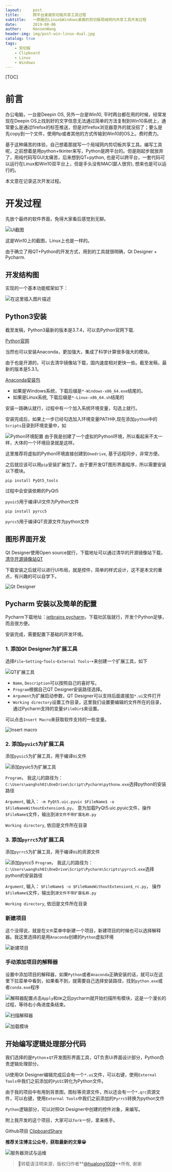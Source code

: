 ```yaml
---
layout:     post
title:      跨平台桌面剪切板共享工具过程
subtitle:   一款融合Linux&Windows桌面的剪切板局域网内共享工具开发过程
date:       2019-08-06
author:     HansenWang
header-img: img/post-win-linux-dual.jpg
catalog: true
tags:
    - 剪切板
    - Clipboard
    - Linux
    - Windows
---
```


[TOC]

# 前言

办公电脑，一台是Deepin OS, 另外一台是Win10, 平时两台都在用的时候，经常发现在Deepin OS上找到好的文字信息无法通过简单的方法复制到Win10系统上，通常要么是通过firefox的标签推送，但是对firefox浏览器意外的就没招了；要么是先copy到一个文件，使用ftp或者其他的方式传输到Win10的OS上。费时费力。

基于这种痛苦的体验，自己想着那就写一个局域网内剪切板共享工具。编写工具呢，之前想着是用python+tkinter来写，Python是跨平台的。但是刚起步就放弃了，用纯代码写GUI太痛苦，后来想到QT+python, 也是可以跨平台，一套代码可以运行在Linux和Win10双平台上，但是手头没有MAC(鄙人很穷), 想来也是可以运行的。

本文意在记录这次开发过程。

# 开发过程

先放个最终的软件界面，免得大家看后感觉到无聊。

![UI截图](https://img-blog.csdnimg.cn/20190806192406131.png?x-oss-process=image/watermark,type_ZmFuZ3poZW5naGVpdGk,shadow_10,text_aHR0cHM6Ly9ibG9nLmNzZG4ubmV0L2h1YWxvbmcxMDA5,size_16,color_FFFFFF,t_70)

这是Win10上的截图，Linux上也是一样的。

由于确立了用QT+Python的开发方式，用到的工具就很明确，Qt Designer + Pycharm.

## 开发结构图

实现的一个基本功能框架如下：

![在这里插入图片描述](https://img-blog.csdnimg.cn/20190806194257533.png?x-oss-process=image/watermark,type_ZmFuZ3poZW5naGVpdGk,shadow_10,text_aHR0cHM6Ly9ibG9nLmNzZG4ubmV0L2h1YWxvbmcxMDA5,size_16,color_FFFFFF,t_70)
## Python3安装

截至发稿，Python3最新的版本是3.7.4，可以去Python官网下载.

[Python官网](https://www.python.org/)

当然也可以安装Anaconda，更加强大，集成了科学计算很多强大的模块。

由于也是开源的，可以去清华镜像站下载，国内速度相对更快一些。截至发稿，最新的版本是5.3.1。

[Anaconda安装包]( https://mirrors.tuna.tsinghua.edu.cn/anaconda/archive/)

* 如果是Windows系统，下载后缀是`*-Windows-x86_64.exe`结尾的。
* 如果是Linux系统, 下载后缀是`*-Linux-x86_64.sh`结尾的

安装一路确认就行，过程中有一个加入系统环境变量，勾选上就行。

安装完成后，如果上一步已经勾选加入环境变量PATH中,现在添加`python`中的`Scripts`目录到环境变量中，如

![Python环境配置](https://img-blog.csdnimg.cn/20190806201421877.png?x-oss-process=image/watermark,type_ZmFuZ3poZW5naGVpdGk,shadow_10,text_aHR0cHM6Ly9ibG9nLmNzZG4ubmV0L2h1YWxvbmcxMDA5,size_16,color_FFFFFF,t_70)
由于我是创建了一个虚拟的Python环境，所以看起来不太一样，大体的一个环境目录就是这样。

这里推荐将虚拟的Python环境直接创建到`Onedrive`, 基于远程同步，非常方便。

之后就应该可以用`pip`安装扩展包了。由于要开发QT图形界面程序，所以需要安装以下模块。

`pip install PyQt5_tools`

过程中会安装依赖的PyQt5

`pyuic5`用于编译UI文件为Python文件

`pip install pyrcc5`

`pyrcc5`用于编译QT资源文件为python文件




## 图形界面开发

Qt Designer使用Open source就行，下载地址可以通过清华的开源镜像站下载，[清华开源镜像站QT](https://mirrors.tuna.tsinghua.edu.cn/qt/official_releases/qt/5.13/5.13.0/)

下载安装之后就可以进行UI布局，就是控件，简单的样式设计，这不是本文的重点，有兴趣的可以自学下。

![Qt Designer](https://img-blog.csdnimg.cn/20190806192704435.png?x-oss-process=image/watermark,type_ZmFuZ3poZW5naGVpdGk,shadow_10,text_aHR0cHM6Ly9ibG9nLmNzZG4ubmV0L2h1YWxvbmcxMDA5,size_16,color_FFFFFF,t_70)

## Pycharm 安装以及简单的配置

Pycharm下载地址：[jetbrains pycharm](https://www.jetbrains.com/pycharm/)，下载社区版就行，开发个Python足够，而且很方便。

安装完成，需要配置下基础的开发环境。

### 1. 添加Qt Designer为扩展工具

选择`File`-`Setting`-`Tools`-`External Tools`-`+`来创建一个扩展工具，如下

![QT扩展工具](https://img-blog.csdnimg.cn/20190806195750749.png?x-oss-process=image/watermark,type_ZmFuZ3poZW5naGVpdGk,shadow_10,text_aHR0cHM6Ly9ibG9nLmNzZG4ubmV0L2h1YWxvbmcxMDA5,size_16,color_FFFFFF,t_70)
* `Name`, `Description`可以按照自己的喜好写。
* `Program`根据自己QT Designer安装路径选择。
* `Argument`为扩展启动参数，QT Designer可以支持后面直接加`*.ui`文件打开
* `Working directory`设置工作目录，这里我们设置要编辑的文件所在的目录，通过Pycharm支持的变量`$FileDir$`来设置。

可以点击`Insert Macro`来获取软件支持的一些变量。

![Insert macro](https://img-blog.csdnimg.cn/2019080619592769.png?x-oss-process=image/watermark,type_ZmFuZ3poZW5naGVpdGk,shadow_10,text_aHR0cHM6Ly9ibG9nLmNzZG4ubmV0L2h1YWxvbmcxMDA5,size_16,color_FFFFFF,t_70)

### 2. 添加`pyuic5`为扩展工具

添加`pyuic5`为扩展工具，用于编译`Ui`文件

![添加pyuic5为扩展工具](https://img-blog.csdnimg.cn/20190806203045411.png?x-oss-process=image/watermark,type_ZmFuZ3poZW5naGVpdGk,shadow_10,text_aHR0cHM6Ly9ibG9nLmNzZG4ubmV0L2h1YWxvbmcxMDA5,size_16,color_FFFFFF,t_70)

`Program`， 我这儿的路径为：`C:\Users\wanghsh01\OneDrive\Script\Pycharm\pythonw.exe`选择python的安装路径

`Argument`, 输入： `-m PyQt5.uic.pyuic $FileName$ -o $FileNameWithoutExtension$.py`， 意为加载PyQt5.uic.pyuic文件，操作`$FileName$`文件，输出到`源文件不带扩展名称.py`

`Working directory`, 依旧是文件所在目录

### 3. 添加`pyrrc5`为扩展工具

添加`pyrrc5`为扩展工具，用于编译`Ui`的资源文件

![添加pyrcc5](https://img-blog.csdnimg.cn/2019080620371355.png?x-oss-process=image/watermark,type_ZmFuZ3poZW5naGVpdGk,shadow_10,text_aHR0cHM6Ly9ibG9nLmNzZG4ubmV0L2h1YWxvbmcxMDA5,size_16,color_FFFFFF,t_70)
`Program`， 我这儿的路径为：`C:\Users\wanghsh01\OneDrive\Script\Pycharm\Scripts\pyrcc5.exe`选择python的安装路径

`Argument`, 输入： `$FileName$ -o $FileNameWithoutExtension$_rc.py`， 操作`$FileName$`文件，输出到`源文件不带扩展名称.py`

`Working directory`, 依旧是文件所在目录

### 新建项目

这个没得说，就是在`文件`菜单中新建一个项目，新建项目的时候也可以选择解释器。我这里选择的是用`Anaconda`创建的`Python`虚拟环境

![新建项目](https://img-blog.csdnimg.cn/20190806225643773.png?x-oss-process=image/watermark,type_ZmFuZ3poZW5naGVpdGk,shadow_10,text_aHR0cHM6Ly9ibG9nLmNzZG4ubmV0L2h1YWxvbmcxMDA5,size_16,color_FFFFFF,t_70)

### 手动添加项目的解释器

设置中添加项目的解释器，如果`Python`或者`Anaconda`正确安装的话，就可以在这里下拉菜单中看到，如果看不到，就需要自己选择安装路径，找到`python.exe`或者`conda.exe`程序

![解释器配置](https://img-blog.csdnimg.cn/20190806204253670.png?x-oss-process=image/watermark,type_ZmFuZ3poZW5naGVpdGk,shadow_10,text_aHR0cHM6Ly9ibG9nLmNzZG4ubmV0L2h1YWxvbmcxMDA5,size_16,color_FFFFFF,t_70)点击`Apply`和`OK`之后pycharm就开始扫描所有模块，这是一个漫长的过程，等待右小角进度条结束。

![扫描解释器](https://img-blog.csdnimg.cn/20190806225342496.png)

![加载模块](https://img-blog.csdnimg.cn/20190806225423854.png)

## 开始编写逻辑处理部分代码

我们选择的是`Python`+`QT`开发图形界面工具，QT负责Ui界面设计部分，Python负责逻辑处理部分。

Ui使用Qt Designer编辑完成后会有一个`*.ui`文件，可以右键，使用`External Tools`中我们之前添加的`PyUIC`转化为Python文件。

由于我的项目中有用到背景图，图标等资源文件，所以还会有一个`*.qrc`资源文件，可以右键，使用`External Tools`中我们之前添加的`Pyrrc5`转换为python文件

`Python`逻辑部分，可以对照Qt Designer中创建的控件对象，来编写。

附上我开发的这个项目，大家可以`fork`一份，拿来练手。

Github项目 [ClipboardShare](https://github.com/hualong1009/ClipboardShare)


**推荐关注博主公众号，获取最新的文章😀**

![服务器测试与运维](https://img-blog.csdnimg.cn/20190807113803487.jpg)

> 📌转载请注明来源，版权归作者**[@hualong1009](https://hualong1009.github.io)**所有, 谢谢


